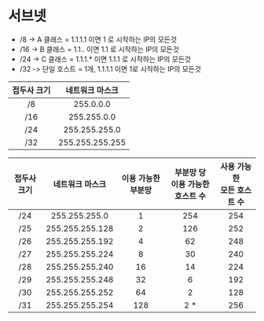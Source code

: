 # 서브넷 

* /8 -> A 클래스 = 1.1.1.1 이면   1 로 시작하는 IP의 모든것
* /16 -> B 클래스 = 1.1.*.* 이면   1.1 로 시작하는 IP의 모든것
* /24 -> C 클래스 = 1.1.1.* 이면   1.1.1 로 시작하는 IP의 모든것
* /32 -> 단일 호스트 = 1개,  1.1.1.1 이면   1로 시작하는 IP의 모든것


| 접두사 크기 	 | 네트워크 마스크 	  |
|:-----------:	|:---------------:	|
| /8          	| 255.0.0.0       	|
| /16         	| 255.255.0.0     	|
| /24         	| 255.255.255.0   	|
| /32         	| 255.255.255.255 	|

| 접두사 크기 	| 네트워크 마스크 	| 이용 가능한 부분망 	| 부분망 당<br>이용 가능한 호스트 수 	| 사용 가능한<br>모든 호스트 수 	|
|:-----------:	|:---------------:	|:------------------:	|:----------------------------------:	|:-----------------------------:	|
| /24         	| 255.255.255.0   	| 1                  	| 254                                	| 254                           	|
| /25         	| 255.255.255.128 	| 2                  	| 126                                	| 252                           	|
| /26         	| 255.255.255.192 	| 4                  	| 62                                 	| 248                           	|
| /27         	| 255.255.255.224 	| 8                  	| 30                                 	| 240                           	|
| /28         	| 255.255.255.240 	| 16                 	| 14                                 	| 224                           	|
| /29         	| 255.255.255.248 	| 32                 	| 6                                  	| 192                           	|
| /30         	| 255.255.255.252 	| 64                 	| 2                                  	| 128                           	|
| /31         	| 255.255.255.254 	| 128                	| 2 *                                	| 256                           	|

